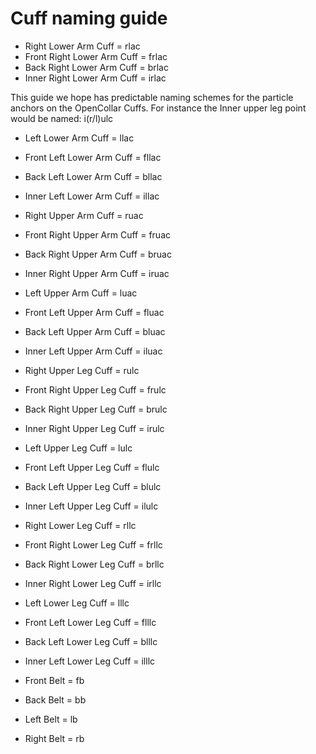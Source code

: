 Cuff naming guide
======

* Right Lower Arm Cuff = rlac
* Front Right Lower Arm Cuff = frlac
* Back Right Lower Arm Cuff = brlac
* Inner Right Lower Arm Cuff = irlac

This guide we hope has predictable naming schemes for the particle anchors on the OpenCollar Cuffs. For instance the Inner upper leg point would be named: i(r/l)ulc


* Left Lower Arm Cuff = llac
* Front Left Lower Arm Cuff = fllac
* Back Left Lower Arm Cuff = bllac
* Inner Left Lower Arm Cuff = illac


* Right Upper Arm Cuff = ruac
* Front Right Upper Arm Cuff = fruac
* Back Right Upper Arm Cuff = bruac
* Inner Right Upper Arm Cuff = iruac


* Left Upper Arm Cuff = luac
* Front Left Upper Arm Cuff = fluac
* Back Left Upper Arm Cuff = bluac
* Inner Left Upper Arm Cuff = iluac

* Right Upper Leg Cuff = rulc
* Front Right Upper Leg Cuff = frulc
* Back Right Upper Leg Cuff = brulc
* Inner Right Upper Leg Cuff = irulc


* Left Upper Leg Cuff = lulc
* Front Left Upper Leg Cuff = flulc
* Back Left Upper Leg Cuff = blulc
* Inner Left Upper Leg Cuff = ilulc

* Right Lower Leg Cuff = rllc
* Front Right Lower Leg Cuff = frllc
* Back Right Lower Leg Cuff = brllc
* Inner Right Lower Leg Cuff = irllc


* Left Lower Leg Cuff = lllc
* Front Left Lower Leg Cuff = flllc
* Back Left Lower Leg Cuff = blllc
* Inner Left Lower Leg Cuff = illlc


* Front Belt = fb
* Back Belt = bb
* Left Belt = lb
* Right Belt = rb